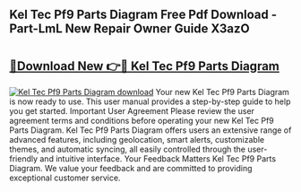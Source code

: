 ## Kel Tec Pf9 Parts Diagram Free Pdf Download - Part-LmL New Repair Owner Guide X3azO

# <h2><a href="http://dfrtpp.blite.top/?on=Kel+Tec+Pf9+Parts+Diagram">🔗Download New 👉🔴 Kel Tec Pf9 Parts Diagram</a></h2>

[![Kel Tec Pf9 Parts Diagram download](https://i.imgur.com/lujVjoI.png)](http://dfrtpp.blite.top/?on=Kel+Tec+Pf9+Parts+Diagram)
Your new Kel Tec Pf9 Parts Diagram is now ready to use. This user manual provides a step-by-step guide to help you get started. Important User Agreement Please review the user agreement terms and conditions before operating your new Kel Tec Pf9 Parts Diagram. Kel Tec Pf9 Parts Diagram offers users an extensive range of advanced features, including geolocation, smart alerts, customizable themes, and automatic syncing, all easily controlled through the user-friendly and intuitive interface. Your Feedback Matters Kel Tec Pf9 Parts Diagram. We value your feedback and are committed to providing exceptional customer service.
